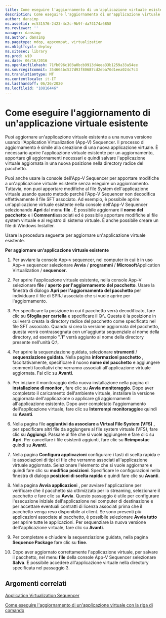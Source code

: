 ```yaml
---
title: Come eseguire l'aggiornamento di un'applicazione virtuale esistente
description: Come eseguire l'aggiornamento di un'applicazione virtuale esistente
author: dansimp
ms.assetid: ec531576-2423-4c2c-9b9f-da74174a6858
ms.reviewer: ''
manager: dansimp
ms.author: dansimp
ms.pagetype: mdop, appcompat, virtualization
ms.mktglfcycl: deploy
ms.sitesec: library
ms.prod: w10
ms.date: 06/16/2016
ms.openlocfilehash: 71fb096c103a0bcb9913d4eea33b1259a33a54ee
ms.sourcegitcommit: 354664bc527d93f80687cd2eba70d1eea024c7c3
ms.translationtype: MT
ms.contentlocale: it-IT
ms.lasthandoff: 06/26/2020
ms.locfileid: "10816446"
---
```

# Come eseguire l'aggiornamento di un'applicazione virtuale esistente


Puoi aggiornare un'applicazione virtuale esistente a una nuova versione usando l'Application Virtualization (App-V) Sequencer. Il processo di aggiornamento è simile alla creazione di una nuova applicazione virtuale. È necessario aprire l'applicazione virtuale esistente per un aggiornamento, apportare gli aggiornamenti necessari e quindi salvare l'applicazione virtuale aggiornata in una nuova posizione nella directory radice del pacchetto.

Puoi anche usare la console dell'App-V Sequencer per apportare modifiche a un'applicazione virtuale esistente senza eseguire un aggiornamento. Tuttavia, non puoi apportare modifiche al file System dell'applicazione virtuale usando questo metodo perché l'App-V Sequencer non decodifica effettivamente il file SFT associato. Ad esempio, è possibile aprire un'applicazione virtuale esistente nella console dell'App-V Sequencer selezionando **Apri** dal menu **file** . È possibile aggiornare il **nome del pacchetto** e i **Commenti**associati ed è possibile apportare modifiche al file system virtuale e al registro di sistema virtuale. È anche possibile creare un file di Windows Installer.

Usare la procedura seguente per aggiornare un'applicazione virtuale esistente.

**Per aggiornare un'applicazione virtuale esistente**

1.  Per avviare la console App-v sequencer, nel computer in cui è in uso App-v sequencer selezionare **Avvia** / **programmi** / **Microsoft**Application Virtualization / **sequencer**.

2.  Per aprire l'applicazione virtuale esistente, nella console App-V selezionare **file** / **aperto per l'aggiornamento del pacchetto**. Usare la finestra di dialogo **Apri per l'aggiornamento del pacchetto** per individuare il file di SPRJ associato che si vuole aprire per l'aggiornamento.

3.  Per specificare la posizione in cui il pacchetto verrà decodificato, fare clic su **Sfoglia per cartella** e specificare il Q:\\. Questa è la posizione in cui verrà creata la directory radice del pacchetto come specificato nel file SFT associato. Quando si crea la versione aggiornata del pacchetto, questa verrà contrassegnata con un'aggiunta sequenziale al nome della directory, ad esempio "**.1**" verrà aggiunto al nome della directory presente nell'unità Q:\\.

4.  Per aprire la sequenziazione guidata, selezionare **strumenti** / **sequenziazione guidata**. Nella pagina **informazioni pacchetto** , facoltativamente, specificare il nuovo **nome del pacchetto** e aggiungere commenti facoltativi che verranno associati all'applicazione virtuale aggiornata. Fai clic su **Avanti**.

5.  Per iniziare il monitoraggio della nuova installazione nella pagina di **installazione di monitor** , fare clic su **Avvia monitoraggio**. Dopo aver completato il caricamento dell'ambiente virtuale, installare la versione aggiornata dell'applicazione o applicare gli aggiornamenti all'applicazione esistente. Dopo aver completato l'aggiornamento dell'applicazione virtuale, fare clic su **Interrompi monitoraggio**e quindi su **Avanti**.

6.  Nella pagina file **aggiuntivi da associare a Virtual File System (VFS)** , per specificare altri file da aggiungere al file system virtuale (VFS), fare clic su **Aggiungi**. Passare al file che si vuole aggiungere e fare clic su **Apri**. Per cancellare i file esistenti aggiunti, fare clic su **Reimposta**e quindi su **Avanti**.

7.  Nella pagina **Configura applicazioni** configurare i tasti di scelta rapida e le associazioni di tipi di file che verranno associati all'applicazione virtuale aggiornata. Selezionare l'elemento che si vuole aggiornare e quindi fare clic su **modifica posizioni**. Specificare le configurazioni nella finestra di dialogo **posizioni di scelta rapida** e quindi fare clic su **Avanti**.

8.  Nella pagina **Avvia applicazioni** , per avviare l'applicazione per verificare che il pacchetto sia ottimizzato per lo streaming, selezionare il pacchetto e fare clic su **Avvia**. Questo passaggio è utile per configurare l'esecuzione iniziale dell'applicazione nei computer di destinazione e per accettare eventuali contratti di licenza associati prima che il pacchetto venga reso disponibile ai client. Se sono presenti più applicazioni associate al pacchetto, è possibile selezionare **Avvia tutto** per aprire tutte le applicazioni. Per sequenziare la nuova versione dell'applicazione virtuale, fare clic su **Avanti**.

9.  Per completare e chiudere la sequenziazione guidata, nella pagina **Sequence Package** fare clic su **fine**.

10. Dopo aver aggiornato correttamente l'applicazione virtuale, per salvare il pacchetto, nel menu **file** della console App-V Sequencer selezionare **Salva**. È possibile accedere all'applicazione virtuale nella directory specificata nel passaggio 3.

## Argomenti correlati


[Application Virtualization Sequencer](application-virtualization-sequencer.md)

[Come eseguire l'aggiornamento di un'applicazione virtuale con la riga di comando](how-to-upgrade-a-virtual-application-by-using-the-command-line.md)

 

 





